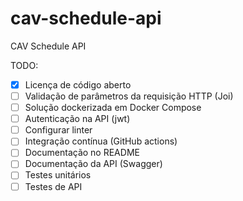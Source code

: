 # cav-schedule-api

CAV Schedule API

TODO:
- [x] Licença de código aberto
- [ ] Validação de parâmetros da requisição HTTP (Joi)
- [ ] Solução dockerizada em Docker Compose
- [ ] Autenticação na API (jwt)
- [ ] Configurar linter
- [ ] Integração contínua (GitHub actions)
- [ ] Documentação no README
- [ ] Documentação da API (Swagger)
- [ ] Testes unitários
- [ ] Testes de API
